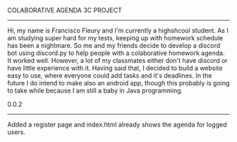 COLABORATIVE AGENDA 3C PROJECT

----------------------------------------------------------------

Hi, my name is Francisco Fleury and I'm currently a highshcool student. As I am studying super hard for my tests, keeping up with homework schedule has been a nightmare. So me and my friends decide to develop a discord bot using discord.py to help people with a colaborative homework agenda. It worked well. However, a lot of my classmates either don't have discord or have little experience with it. Having said that, I decided to build a website easy to use, where everyone could add tasks and it's deadlines. In the future I do intend to make also an android app, though this probably is going to take while because I am still a baby in Java programming.


0.0.2

----------------------------------------------------------------

Added a register page and index.html already shows the agenda for logged users.